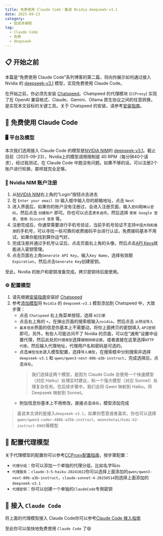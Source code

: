 ```yaml
---
title: 免费使用 Claude Code：集成 Nvidia deepseek-v3.1
date: 2025-09-23
category:
  - 低成本编程
tag:
  - Claude Code
  - 免费
  - deepseek
---
```


## 📋 开始之前

本篇是“免费使用 Claude Code”系列博客的第二篇，将向你展示如何通过接入 Nvidia 的 [deepseek-v3.1](https://build.nvidia.com/deepseek-ai/deepseek-v3_1) 模型，实现免费使用 Claude Code。

在开始之前，你必须先安装 [Chatspeed](https://github.com/aidyou/chatspeed/releases)。Chatspeed 的代理模块 (`CCProxy`) 实现了在 OpenAI 兼容格式、Claude、Gemini、Ollama 原生协议之间的任意转换，是实现本文目标的关键工具。关于 Chatspeed 的安装，请参考[安装指南](../../guide/installation.md)。

## 🚀 免费使用 Claude Code

### 🖥️ 平台及模型

本次我们选用接入 Claude Code 的模型是[NVIDIA NIM](https://build.nvidia.com/models)的 [deepseek-v3.1](https://build.nvidia.com/deepseek-ai/deepseek-v3_1)。截止目前（2025-09-23），Nvidia上的模型调用限制是 40 RPM（每分钟40个请求），经过我测试，在 Claude Code 中跑没有问题。如果不够的话，可以注册2个账户进行轮换，那样就完全足够。

### 📝 Nvidia NIM 账户注册

1. 从[NVIDIA NIM](https://build.nvidia.com/models)右上角的“Login”按钮点击进去
2. 在 `Enter your email ID` 输入框中输入你的邮箱地址，点击 `Next`
3. 进入界面后，如果你的账户没有注册过，会进入注册页面，输入`密码`和`确认密码`，然后点击 `创建账户` 即可。你也可以点击`更多选项`，然后选择 `使用 Google 登录`、`使用 Discord 登录` 等。
4. 注册完成后，你通常需要进行手机号验证，当前手机号验证不支持`中国大陆和香港`的手机号，可以寻找一些可靠的收费接码平台进行认证。免费接码基本不用试，如果你能找到算你运气好。
5. 完成注册并通过手机号认证后，点击页面右上角的头像，然后点击[API Keys](https://build.nvidia.com/settings/api-keys)就能进入密钥管理。
6. 点击页面右上角`Generate API Key`，输入`Key Name`，选择有效期`Expiration`，然后点击`Generate Key`创建密钥。

至此，Nvidia 的账户和密钥准备完成。拷贝密钥待后面使用。

### ⚙️ 配置模型

1. 请先根据[安装指南](../../guide/installation.md)安装好 [Chatspeed](https://chatspeed.aidyou.ai)
2. 参考[添加模型](../../guide/quickStart.html#添加模型)将 `Nvidia` 的 `deepseek-v3.1` 模型添加到 Chatspeed 中，大致步骤：
   - 点击 `Chatspeed` 右上角菜单按钮，选择 `AI引擎`
   - 点击右上角的 `+`，在弹出页面的搜索框输入`nvidia`，然后点击 `从预设导入`
   - `基本信息`界面的信息你基本上不需要动，将你上面拷贝的密钥填入 `API密钥` 即可。另外，有些人可能访问不了 Nvidia 的页面，可以在“通用”设置中设置代理，然后此处的`代理类型`选择`跟随网络设置`，或者直接在这里选择`HTTP 代理`，然后输入代理地址，代理用户名和密码是可选的。
   - 点击`模型信息`进入模型配置，选择`导入模型`，在搜索框中分别搜索并选择 `deepseek-v3.1` 和 `qwen/qwen3-next-80b-a3b-instruct`，完成选择后，点击`保存`。
     > 我们选择这两个模型，是因为 Claude Code 会使用一个快速模型（对应 Haiku）处理实时建议，和一个强大模型（对应 Sonnet）处理复杂任务。在后续步骤中，我们会将 Qwen 映射到 Haiku，将 Deepseek 映射到 Sonnet。
   - 附加信息你基本上不用修改，直接点击`保存`，模型添加完成

> 虽说本文讲的是接入`deepseek-v3.1`，如果你愿意或者喜欢，你也可以选择`qwen/qwen3-coder-480b-a35b-instruct`、`moonshotai/kimi-k2-instruct-0905`等模型

## 🔄 配置代理模型

关于代理模型的配置你可以参考[CCProxy配置指南](../../ccproxy/configuration.md)，按步骤配置：

- `代理分组`：你可以添加一个单独的代理分组，比如名字叫`ds`
- `代理服务`：`claude-3-5-haiku-20241022`你可以选择上面添加的`qwen/qwen3-next-80b-a3b-instruct`，`claude-sonnet-4-20250514`则选择上面添加的`deepseek-v3.1`
- `代理密钥`：你可以创建一个单独的`ClaudeCode`专用密钥

## 🔌 接入 `Claude Code`

将上面的代理模型接入 Claude Code你可以参考[Claude Code 接入指南](../../ccproxy/claude-code.md)

至此你可以愉快地免费使用 `Claude Code` 了😄
